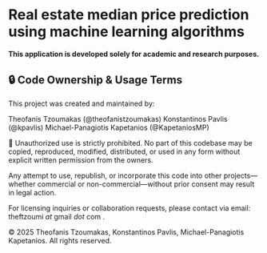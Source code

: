 # Real estate median price prediction using machine learning algorithms

**This application is developed solely for academic and research purposes.**
## 🔒 Code Ownership & Usage Terms
This project was created and maintained by:

Theofanis Tzoumakas (@theofanistzoumakas)
Konstantinos Pavlis (@kpavlis)
Michael-Panagiotis Kapetanios (@KapetaniosMP)

🚫 Unauthorized use is strictly prohibited.
No part of this codebase may be copied, reproduced, modified, distributed, or used in any form without explicit written permission from the owners.

Any attempt to use, republish, or incorporate this code into other projects—whether commercial or non-commercial—without prior consent may result in legal action.

For licensing inquiries or collaboration requests, please contact via email: theftzoumi _at_ gmail _dot_ com .

© 2025 Theofanis Tzoumakas, Konstantinos Pavlis, Michael-Panagiotis Kapetanios. All rights reserved.
